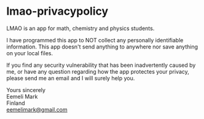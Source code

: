 # lmao-privacypolicy

LMAO is an app for math, chemistry and physics students.

I have programmed this app to NOT collect any personally identifiable information. This app doesn't send anything to anywhere nor save anything on your local files.

If you find any security vulnerability that has been inadvertently caused by me, or have any question regarding how the app protectes your privacy, please send me an email and I will surely help you.

Yours sincerely  
Eemeli Mark  
Finland  
eemelimark@gmail.com  
